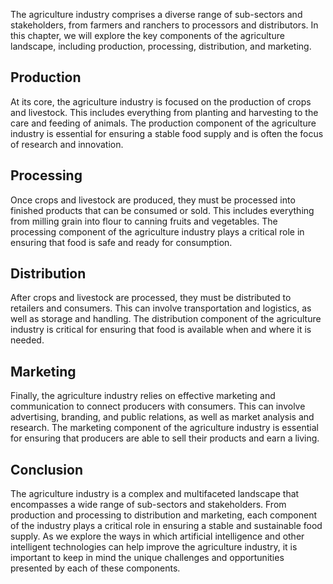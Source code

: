 
The agriculture industry comprises a diverse range of sub-sectors and stakeholders, from farmers and ranchers to processors and distributors. In this chapter, we will explore the key components of the agriculture landscape, including production, processing, distribution, and marketing.

Production
----------

At its core, the agriculture industry is focused on the production of crops and livestock. This includes everything from planting and harvesting to the care and feeding of animals. The production component of the agriculture industry is essential for ensuring a stable food supply and is often the focus of research and innovation.

Processing
----------

Once crops and livestock are produced, they must be processed into finished products that can be consumed or sold. This includes everything from milling grain into flour to canning fruits and vegetables. The processing component of the agriculture industry plays a critical role in ensuring that food is safe and ready for consumption.

Distribution
------------

After crops and livestock are processed, they must be distributed to retailers and consumers. This can involve transportation and logistics, as well as storage and handling. The distribution component of the agriculture industry is critical for ensuring that food is available when and where it is needed.

Marketing
---------

Finally, the agriculture industry relies on effective marketing and communication to connect producers with consumers. This can involve advertising, branding, and public relations, as well as market analysis and research. The marketing component of the agriculture industry is essential for ensuring that producers are able to sell their products and earn a living.

Conclusion
----------

The agriculture industry is a complex and multifaceted landscape that encompasses a wide range of sub-sectors and stakeholders. From production and processing to distribution and marketing, each component of the industry plays a critical role in ensuring a stable and sustainable food supply. As we explore the ways in which artificial intelligence and other intelligent technologies can help improve the agriculture industry, it is important to keep in mind the unique challenges and opportunities presented by each of these components.

